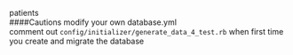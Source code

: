 
patients  
####Cautions
modify your own database.yml  
comment out `config/initializer/generate_data_4_test.rb` when first time you create and migrate the database